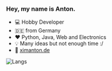 ### Hey, my name is Anton.

- 💻 Hobby Developer
- 🇩🇪 from Germany
- &#10084; Python, Java, Web and Electronics
- 💡 Many ideas but not enough time :/
- 🔗 [ximanton.de](https://ximanton.de)

![Langs](https://github-readme-stats.vercel.app/api/top-langs/?username=xImAnton&hide=CSS&layout=compact&hide_title=true)
<!--- ![Semoxy](https://avatars.githubusercontent.com/u/86730986?s=19&v=4) Working on [Semoxy](https://github.com/SemoxyMC)-->
